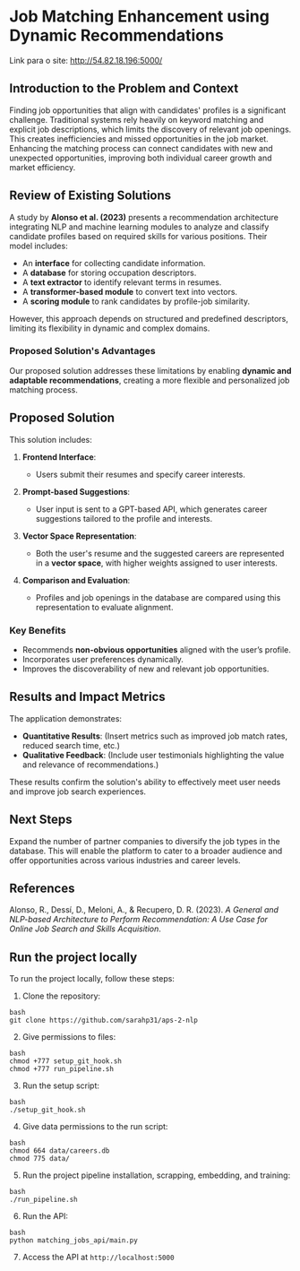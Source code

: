 # Job Matching Enhancement using Dynamic Recommendations

Link para o site: http://54.82.18.196:5000/

## Introduction to the Problem and Context
Finding job opportunities that align with candidates' profiles is a significant challenge. Traditional systems rely heavily on keyword matching and explicit job descriptions, which limits the discovery of relevant job openings. This creates inefficiencies and missed opportunities in the job market. Enhancing the matching process can connect candidates with new and unexpected opportunities, improving both individual career growth and market efficiency.

## Review of Existing Solutions
A study by **Alonso et al. (2023)** presents a recommendation architecture integrating NLP and machine learning modules to analyze and classify candidate profiles based on required skills for various positions. Their model includes:
- An **interface** for collecting candidate information.
- A **database** for storing occupation descriptors.
- A **text extractor** to identify relevant terms in resumes.
- A **transformer-based module** to convert text into vectors.
- A **scoring module** to rank candidates by profile-job similarity.

However, this approach depends on structured and predefined descriptors, limiting its flexibility in dynamic and complex domains. 

### Proposed Solution's Advantages
Our proposed solution addresses these limitations by enabling **dynamic and adaptable recommendations**, creating a more flexible and personalized job matching process.

## Proposed Solution
This solution includes:
1. **Frontend Interface**: 
   - Users submit their resumes and specify career interests.
   
2. **Prompt-based Suggestions**:
   - User input is sent to a GPT-based API, which generates career suggestions tailored to the profile and interests.

3. **Vector Space Representation**:
   - Both the user's resume and the suggested careers are represented in a **vector space**, with higher weights assigned to user interests.

4. **Comparison and Evaluation**:
   - Profiles and job openings in the database are compared using this representation to evaluate alignment.

### Key Benefits
- Recommends **non-obvious opportunities** aligned with the user’s profile.
- Incorporates user preferences dynamically.
- Improves the discoverability of new and relevant job opportunities.

## Results and Impact Metrics
The application demonstrates:
- **Quantitative Results**: (Insert metrics such as improved job match rates, reduced search time, etc.)
- **Qualitative Feedback**: (Include user testimonials highlighting the value and relevance of recommendations.)

These results confirm the solution's ability to effectively meet user needs and improve job search experiences.

## Next Steps
Expand the number of partner companies to diversify the job types in the database. This will enable the platform to cater to a broader audience and offer opportunities across various industries and career levels.

## References
Alonso, R., Dessí, D., Meloni, A., & Recupero, D. R. (2023). *A General and NLP-based Architecture to Perform Recommendation: A Use Case for Online Job Search and Skills Acquisition*.

## Run the project locally

   To run the project locally, follow these steps:

   1. Clone the repository:
   ```
   bash
   git clone https://github.com/sarahp31/aps-2-nlp
   ```

   2. Give permissions to files:
   
   ```
   bash
   chmod +777 setup_git_hook.sh
   chmod +777 run_pipeline.sh
   ```

   3. Run the setup script:
   ```
   bash
   ./setup_git_hook.sh
   ```

   4. Give data permissions to the run script:
   ```
   bash
   chmod 664 data/careers.db
   chmod 775 data/
   ```

   5. Run the project pipeline installation, scrapping, embedding, and training:
   ```
   bash
   ./run_pipeline.sh
   ```

   6. Run the API:
   ```
   bash
   python matching_jobs_api/main.py
   ```

   7. Access the API at ```http://localhost:5000```

